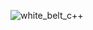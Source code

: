 ![white_belt_c++](https://user-images.githubusercontent.com/44061702/82028747-b2fac700-969e-11ea-8d3e-a82c40dfc108.jpg)

